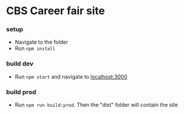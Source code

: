 # CBS Career fair site

### setup
- Navigate to the folder
- Run `npm install`

### build dev
- Run `npm start` and navigate to [localhost:3000](http://localhost:3000)

### build prod
- Run `npm run build:prod`. Then the "dist" folder will contain the site